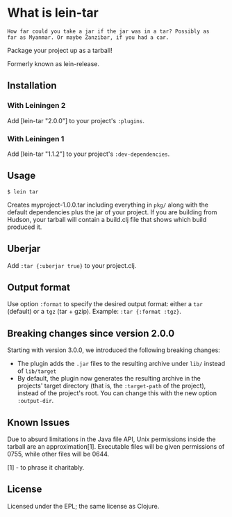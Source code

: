 # What is lein-tar

    How far could you take a jar if the jar was in a tar? Possibly as
    far as Myanmar. Or maybe Zanzibar, if you had a car.

Package your project up as a tarball!

Formerly known as lein-release.


## Installation

### With Leiningen 2

Add [lein-tar "2.0.0"] to your project's `:plugins`.

### With Leiningen 1

Add [lein-tar "1.1.2"] to your project's `:dev-dependencies`.


## Usage

    $ lein tar

Creates myproject-1.0.0.tar including everything in `pkg/` along with
the default dependencies plus the jar of your project. If you are
building from Hudson, your tarball will contain a build.clj file that
shows which build produced it.

## Uberjar

Add `:tar {:uberjar true}` to your project.clj.

## Output format

Use option `:format` to specify the desired output format: either a `tar` (default) or a `tgz` (tar + gzip). Example: `:tar {:format :tgz}`.


## Breaking changes since version 2.0.0

Starting with version 3.0.0, we introduced the following breaking changes:

* The plugin adds the `.jar` files to the resulting archive under `lib/` instead of `lib/target`
* By default, the plugin now generates the resulting archive in the projects' target directory (that is, the `:target-path` of the project), instead of the project's root. You can change this with the new option `:output-dir`.


## Known Issues

Due to absurd limitations in the Java file API, Unix permissions
inside the tarball are an approximation[1]. Executable files will be
given permissions of 0755, while other files will be 0644.

[1] - to phrase it charitably.

## License

Licensed under the EPL; the same license as Clojure.

